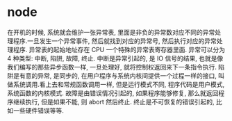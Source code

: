 # node

在开机的时候, 系统就会维护一张异常表, 里面是非负的异常数对应不同的异常处理程序.一旦发生一个异常事件, 然后就找到对应的异常号, 然后执行对应的异常处理程序.
异常表的起始地址存在 CPU 一个特殊的异常表寄存器里面.
异常可以分为 4 种类型: 中断, 陷阱, 故障, 终止.
中断是异常引起的, 是 IO 信号的结果, 也就是像我们编写的那些异步函数一样, 一旦处理好, 就将控制权返回来下一条指令执行.
陷阱是有意的异常, 是同步的, 在用户程序与系统内核间提供一个过程一样的接口, 叫做系统调用.看上去和常规函数调用一样, 但是运行模式不同, 程序代码是用户模式, 系统函数的内核模式.
故障是由错误情况引起的, 如果程序能够修复, 那么就返回程序继续执行, 但是如果不能, 则 abort 然后终止.
终止是不可恢复的错误引起的, 比如一些硬件错误等等.